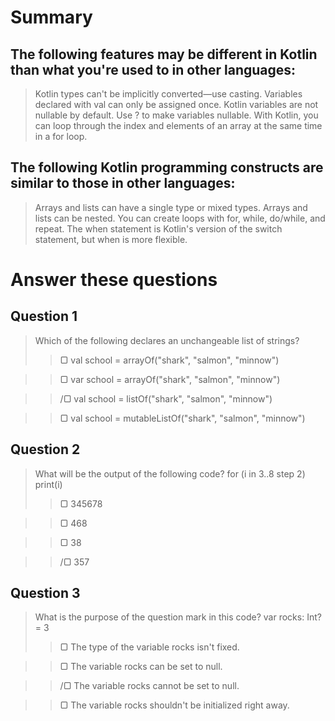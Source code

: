 
# Summary
## The following features may be different in Kotlin than what you're used to in other languages:
> Kotlin types can't be implicitly converted—use casting.
> Variables declared with val can only be assigned once.
> Kotlin variables are not nullable by default. Use ? to make variables nullable.
> With Kotlin, you can loop through the index and elements of an array at the same time in a for loop.

## The following Kotlin programming constructs are similar to those in other languages:
> Arrays and lists can have a single type or mixed types.
> Arrays and lists can be nested.
> You can create loops with for, while, do/while, and repeat.
> The when statement is Kotlin's version of the switch statement, but when is more flexible.


# Answer these questions

## Question 1
> Which of the following declares an unchangeable list of strings?
>> ▢ val school = arrayOf("shark", "salmon", "minnow")

>> ▢ var school = arrayOf("shark", "salmon", "minnow")

>> /▢ val school = listOf("shark", "salmon", "minnow")

>> ▢ val school = mutableListOf("shark", "salmon", "minnow")

## Question 2
> What will be the output of the following code? for (i in 3..8 step 2) print(i)
>> ▢ 345678

>> ▢ 468

>> ▢ 38

>>  /▢ 357

## Question 3
> What is the purpose of the question mark in this code? var rocks: Int? = 3
>> ▢ The type of the variable rocks isn't fixed.

>> ▢ The variable rocks can be set to null.

>> /▢ The variable rocks cannot be set to null.

>> ▢ The variable rocks shouldn't be initialized right away.